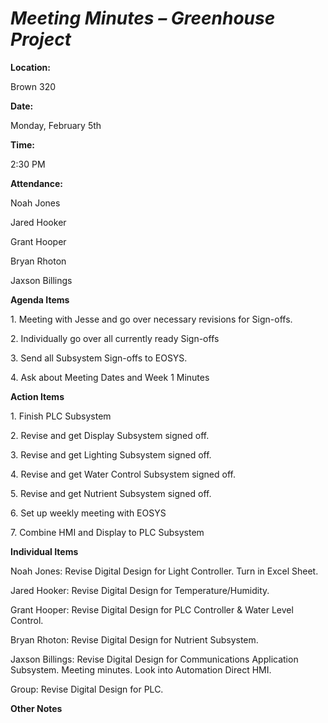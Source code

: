 <a name="br1"></a> 

# *Meeting Minutes – Greenhouse Project*<a name="br1"></a> 

**Location:**

Brown 320

**Date:**

Monday, February 5th

**Time:**

2:30 PM

**Attendance:**

Noah Jones

Jared Hooker

Grant Hooper

Bryan Rhoton

Jaxson Billings

**Agenda Items**

1\. Meeting with Jesse and go over necessary revisions for Sign-offs.

2\. Individually go over all currently ready Sign-offs

3\. Send all Subsystem Sign-offs to EOSYS.

4\. Ask about Meeting Dates and Week 1 Minutes

**Action Items**

1\. Finish PLC Subsystem

2\. Revise and get Display Subsystem signed off.

3\. Revise and get Lighting Subsystem signed off.

4\. Revise and get Water Control Subsystem signed off.

5\. Revise and get Nutrient Subsystem signed off.

6\. Set up weekly meeting with EOSYS

7\. Combine HMI and Display to PLC Subsystem

**Individual Items**

Noah Jones: Revise Digital Design for Light Controller. Turn in Excel Sheet.

Jared Hooker: Revise Digital Design for Temperature/Humidity.

Grant Hooper: Revise Digital Design for PLC Controller & Water Level Control.

Bryan Rhoton: Revise Digital Design for Nutrient Subsystem.

Jaxson Billings: Revise Digital Design for Communications Application Subsystem. Meeting minutes. Look into Automation Direct HMI.

Group: Revise Digital Design for PLC.

**Other Notes**